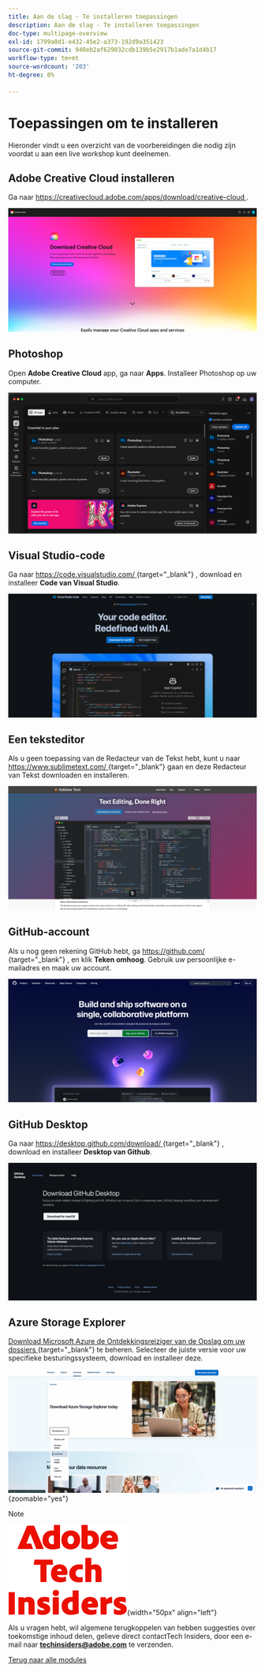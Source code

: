 ```yaml
---
title: Aan de slag - Te installeren toepassingen
description: Aan de slag - Te installeren toepassingen
doc-type: multipage-overview
exl-id: 1799a0d1-e432-45e2-a373-192d9a351423
source-git-commit: 940eb2af629032cdb139b5e2917b1ade7a1d4b17
workflow-type: tm+mt
source-wordcount: '203'
ht-degree: 0%

---
```


# Toepassingen om te installeren

Hieronder vindt u een overzicht van de voorbereidingen die nodig zijn voordat u aan een live workshop kunt deelnemen.

## Adobe Creative Cloud installeren

Ga naar [ https://creativecloud.adobe.com/apps/download/creative-cloud ](https://creativecloud.adobe.com/apps/download/creative-cloud).

![ de Nieuwe Integratie van Adobe I/O ](./assets/images/cc.png)

## Photoshop

Open **Adobe Creative Cloud** app, ga naar **Apps**. Installeer Photoshop op uw computer.

![ de Nieuwe Integratie van Adobe I/O ](./assets/images/psd.png)

## Visual Studio-code

Ga naar [ https://code.visualstudio.com/ ](https://code.visualstudio.com/){target="_blank"} , download en installeer **Code van Visual Studio**.

![ Blok ](./assets/images/vsc1.png)

## Een teksteditor

Als u geen toepassing van de Redacteur van de Tekst hebt, kunt u naar [ https://www.sublimetext.com/ ](https://www.sublimetext.com/){target="_blank"} gaan  en deze Redacteur van Tekst downloaden en installeren.

![ Blok ](./assets/images/text1.png)

## GitHub-account

Als u nog geen rekening GitHub hebt, ga [ https://github.com/ ](https://github.com/){target="_blank"} , en klik **Teken omhoog**. Gebruik uw persoonlijke e-mailadres en maak uw account.

![ Blok ](./assets/images/git.png)

## GitHub Desktop

Ga naar [ https://desktop.github.com/download/ ](https://desktop.github.com/download/){target="_blank"} , download en installeer **Desktop van Github**.

![ Blok ](./assets/images/block1.png)

## Azure Storage Explorer

[ Download Microsoft Azure de Ontdekkingsreiziger van de Opslag om uw dossiers ](https://azure.microsoft.com/en-us/products/storage/storage-explorer#Download-4){target="_blank"}  te beheren. Selecteer de juiste versie voor uw specifieke besturingssysteem, download en installeer deze.

![ Azure Opslag ](./assets/images/az10.png){zoomable="yes"}

>[!NOTE]
>
>![ Indexen van de Tech ](./assets/images/techinsiders.png){width="50px" align="left"}
>
>Als u vragen hebt, wil algemene terugkoppelen van hebben suggesties over toekomstige inhoud delen, gelieve direct contactTech Insiders, door een e-mail naar **techinsiders@adobe.com** te verzenden.

[Terug naar alle modules](./overview.md)
